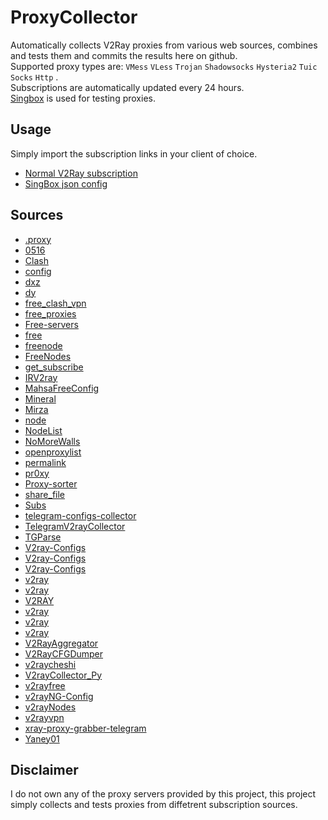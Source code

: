 # ProxyCollector
Automatically collects V2Ray proxies from various web sources, combines and tests them and commits the results here on github.  
Supported proxy types are: `VMess` `VLess` `Trojan` `Shadowsocks` `Hysteria2` `Tuic` `Socks` `Http` .  
Subscriptions are automatically updated every 24 hours.  
[Singbox](https://github.com/SagerNet/sing-box) is used for testing proxies.
## Usage
Simply import the subscription links in your client of choice.
- [Normal V2Ray subscription](https://raw.githubusercontent.com/Mahdi0024/ProxyCollector/master/sub/proxies.txt)
- [SingBox json config](https://raw.githubusercontent.com/Mahdi0024/ProxyCollector/master/sub/singbox.json)
## Sources
- [.proxy](https://github.com/mheidari98/.proxy)
- [0516](https://github.com/lflflf999/0516)
- [Clash](https://github.com/AzadNetCH/Clash)
- [config](https://github.com/GozargahAzadi/config)
- [dxz](https://github.com/chongdong1230/dxz)
- [dy](https://github.com/gitbigg/dy)
- [free_clash_vpn](https://github.com/ermaozi01/free_clash_vpn)
- [free_proxies](https://github.com/vxiaov/free_proxies)
- [Free-servers](https://github.com/Pawdroid/Free-servers)
- [free](https://github.com/freefq/free)
- [freenode](https://github.com/ripaojiedian/freenode)
- [FreeNodes](https://github.com/Barabama/FreeNodes)
- [get_subscribe](https://github.com/ermaozi/get_subscribe)
- [IRV2ray](https://github.com/Mohammadgb0078/IRV2ray)
- [MahsaFreeConfig](https://github.com/mahsanet/MahsaFreeConfig)
- [Mineral](https://github.com/LalatinaHub/Mineral)
- [Mirza](https://github.com/resasanian/Mirza)
- [node](https://github.com/Vauth/node)
- [NodeList](https://github.com/LonUp/NodeList)
- [NoMoreWalls](https://github.com/peasoft/NoMoreWalls)
- [openproxylist](https://github.com/roosterkid/openproxylist)
- [permalink](https://github.com/hkaa0/permalink)
- [pr0xy](https://github.com/YasserDivaR/pr0xy)
- [Proxy-sorter](https://github.com/Surfboardv2ray/Proxy-sorter)
- [share_file](https://github.com/amin4139/share_file)
- [Subs](https://github.com/Surfboardv2ray/Subs)
- [telegram-configs-collector](https://github.com/soroushmirzaei/telegram-configs-collector)
- [TelegramV2rayCollector](https://github.com/Kwinshadow/TelegramV2rayCollector)
- [TGParse](https://github.com/Surfboardv2ray/TGParse)
- [V2ray-Configs](https://github.com/barry-far/V2ray-Configs)
- [V2ray-Configs](https://github.com/hkpc/V2ray-Configs)
- [V2ray-Configs](https://github.com/v2clash/V2ray-Configs)
- [v2ray](https://github.com/dalazhi/v2ray)
- [v2ray](https://github.com/hsb4657/v2ray)
- [V2RAY](https://github.com/imohammadkhalili/V2RAY)
- [v2ray](https://github.com/mfuu/v2ray)
- [v2ray](https://github.com/Mr8AHAL/v2ray)
- [v2ray](https://github.com/Strongmiao168/v2ray)
- [V2RayAggregator](https://github.com/mahdibland/V2RayAggregator)
- [V2RayCFGDumper](https://github.com/miladtahanian/V2RayCFGDumper)
- [v2raycheshi](https://github.com/kaoxindalao/v2raycheshi)
- [V2rayCollector_Py](https://github.com/MhdiTaheri/V2rayCollector_Py)
- [v2rayfree](https://github.com/aiboboxx/v2rayfree)
- [v2rayNG-Config](https://github.com/ALIILAPRO/v2rayNG-Config)
- [v2rayNodes](https://github.com/theGreatPeter/v2rayNodes)
- [v2rayvpn](https://github.com/Mahanfix/v2rayvpn)
- [xray-proxy-grabber-telegram](https://github.com/MrMohebi/xray-proxy-grabber-telegram)
- [Yaney01](https://github.com/yaney01/Yaney01)
## Disclaimer
I do not own any of the proxy servers provided by this project, this project simply collects and tests proxies from diffetrent subscription sources.

